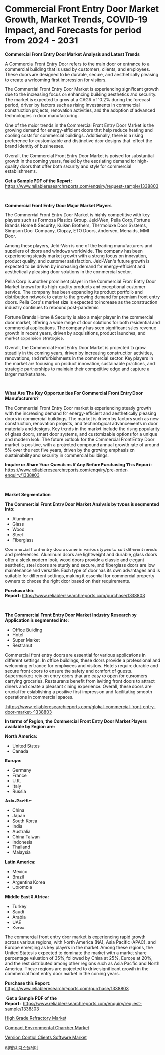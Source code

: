 <p><h1>Commercial Front Entry Door Market Growth, Market Trends, COVID-19 Impact, and Forecasts for period from 2024 - 2031</h1></p><p><strong>Commercial Front Entry Door Market Analysis and Latest Trends</strong></p>
<p><p>A Commercial Front Entry Door refers to the main door or entrance to a commercial building that is used by customers, clients, and employees. These doors are designed to be durable, secure, and aesthetically pleasing to create a welcoming first impression for visitors.</p><p>The Commercial Front Entry Door Market is experiencing significant growth due to the increasing focus on enhancing building aesthetics and security. The market is expected to grow at a CAGR of 10.2% during the forecast period, driven by factors such as rising investments in commercial construction projects, renovation activities, and the adoption of advanced technologies in door manufacturing.</p><p>One of the major trends in the Commercial Front Entry Door Market is the growing demand for energy-efficient doors that help reduce heating and cooling costs for commercial buildings. Additionally, there is a rising preference for customizable and distinctive door designs that reflect the brand identity of businesses.</p><p>Overall, the Commercial Front Entry Door Market is poised for substantial growth in the coming years, fueled by the escalating demand for high-quality doors that offer both security and style for commercial establishments.</p></p>
<p><strong>Get a Sample PDF of the Report:&nbsp;</strong> <a href="https://www.reliableresearchreports.com/enquiry/request-sample/1338803">https://www.reliableresearchreports.com/enquiry/request-sample/1338803</a></p>
<p>&nbsp;</p>
<p><strong>Commercial Front Entry Door Major Market Players</strong></p>
<p><p>The Commercial Front Entry Door Market is highly competitive with key players such as Formosa Plastics Group, Jeld-Wen, Pella Corp, Fortune Brands Home & Security, Kuiken Brothers, Thermoluxe Door Systems, Simpson Door Company, Clopay, ETO Doors, Andersen, Menards, MMI Door. </p><p>Among these players, Jeld-Wen is one of the leading manufacturers and suppliers of doors and windows worldwide. The company has been experiencing steady market growth with a strong focus on innovation, product quality, and customer satisfaction. Jeld-Wen's future growth is expected to be driven by increasing demand for energy-efficient and aesthetically pleasing door solutions in the commercial sector.</p><p>Pella Corp is another prominent player in the Commercial Front Entry Door Market known for its high-quality products and exceptional customer service. The company has been expanding its product portfolio and distribution network to cater to the growing demand for premium front entry doors. Pella Corp's market size is expected to increase as the construction industry continues to rebound post-pandemic.</p><p>Fortune Brands Home & Security is also a major player in the commercial door market, offering a wide range of door solutions for both residential and commercial applications. The company has seen significant sales revenue growth in recent years, driven by acquisitions, product launches, and market expansion strategies.</p><p>Overall, the Commercial Front Entry Door Market is projected to grow steadily in the coming years, driven by increasing construction activities, renovations, and refurbishments in the commercial sector. Key players in the market are focusing on product innovation, sustainable practices, and strategic partnerships to maintain their competitive edge and capture a larger market share.</p></p>
<p>&nbsp;</p>
<p><strong>What Are The Key Opportunities For Commercial Front Entry Door Manufacturers?</strong></p>
<p><p>The Commercial Front Entry Door market is experiencing steady growth with the increasing demand for energy-efficient and aesthetically pleasing doors in commercial buildings. The market is driven by factors such as new construction, renovation projects, and technological advancements in door materials and designs. Key trends in the market include the rising popularity of glass doors, smart door systems, and customizable options for a unique and modern look. The future outlook for the Commercial Front Entry Door market is positive, with a projected compound annual growth rate of around 5% over the next five years, driven by the growing emphasis on sustainability and security in commercial buildings.</p></p>
<p><strong>Inquire or Share Your Questions If Any Before Purchasing This Report:</strong> <a href="https://www.reliableresearchreports.com/enquiry/pre-order-enquiry/1338803">https://www.reliableresearchreports.com/enquiry/pre-order-enquiry/1338803</a></p>
<p>&nbsp;</p>
<p><strong>Market Segmentation</strong></p>
<p><strong>The Commercial Front Entry Door Market Analysis by types is segmented into:</strong></p>
<p><ul><li>Aluminum</li><li>Glass</li><li>Wood</li><li>Steel</li><li>Fiberglass</li></ul></p>
<p><p>Commercial front entry doors come in various types to suit different needs and preferences. Aluminum doors are lightweight and durable, glass doors offer a sleek modern look, wood doors provide a classic and elegant aesthetic, steel doors are sturdy and secure, and fiberglass doors are low maintenance and versatile. Each type of door has its own advantages and is suitable for different settings, making it essential for commercial property owners to choose the right door based on their requirements.</p></p>
<p><strong>Purchase this Report:&nbsp;</strong><a href="https://www.reliableresearchreports.com/purchase/1338803">https://www.reliableresearchreports.com/purchase/1338803</a></p>
<p>&nbsp;</p>
<p><strong>The Commercial Front Entry Door Market Industry Research by Application is segmented into:</strong></p>
<p><ul><li>Office Building</li><li>Hotel</li><li>Super Market</li><li>Restranut</li></ul></p>
<p><p>Commercial front entry doors are essential for various applications in different settings. In office buildings, these doors provide a professional and welcoming entrance for employees and visitors. Hotels require durable and secure front doors to ensure the safety and comfort of guests. Supermarkets rely on entry doors that are easy to open for customers carrying groceries. Restaurants benefit from inviting front doors to attract diners and create a pleasant dining experience. Overall, these doors are crucial for establishing a positive first impression and facilitating smooth operations in commercial spaces.</p></p>
<p><a href="https://www.reliableresearchreports.com/global-commercial-front-entry-door-market-r1338803">&nbsp;https://www.reliableresearchreports.com/global-commercial-front-entry-door-market-r1338803</a></p>
<p><strong>In terms of Region, the Commercial Front Entry Door Market Players available by Region are:</strong></p>
<p>
    <p> <strong> North America: </strong>
        <ul>
            <li>United States</li>
            <li>Canada</li>
        </ul>
        </p> 
    <p> <strong> Europe: </strong>
        <ul>
            <li>Germany</li>
            <li>France</li>
            <li>U.K.</li>
            <li>Italy</li>
            <li>Russia</li>
        </ul>
        </p> 
    <p> <strong> Asia-Pacific: </strong>
        <ul>
            <li>China</li>
            <li>Japan</li>
            <li>South Korea</li>
            <li>India</li>
            <li>Australia</li>
            <li>China Taiwan</li>
            <li>Indonesia</li>
            <li>Thailand</li>
            <li>Malaysia</li>
        </ul>
        </p> 
    <p> <strong> Latin America: </strong>
        <ul>
            <li>Mexico</li>
            <li>Brazil</li>
            <li>Argentina Korea</li>
            <li>Colombia</li>
        </ul>
        </p> 
    <p> <strong> Middle East & Africa: </strong>
        <ul>
            <li>Turkey</li>
            <li>Saudi</li>
            <li>Arabia</li>
            <li>UAE</li>
            <li>Korea</li>
        </ul>
    </p>
    </p>
<p><p>The commercial front entry door market is experiencing rapid growth across various regions, with North America (NA), Asia Pacific (APAC), and Europe emerging as key players in the market. Among these regions, the United States is expected to dominate the market with a market share percentage valuation of 35%, followed by China at 25%, Europe at 20%, and the rest distributed among other regions such as Asia Pacific and North America. These regions are projected to drive significant growth in the commercial front entry door market in the coming years.</p></p>
<p><strong>Purchase this Report: </strong><a href="https://www.reliableresearchreports.com/purchase/1338803">https://www.reliableresearchreports.com/purchase/1338803</a></p>
<p>&nbsp;<strong>Get a Sample PDF of the Report:&nbsp;&nbsp;</strong><a href="https://www.reliableresearchreports.com/enquiry/request-sample/1338803">https://www.reliableresearchreports.com/enquiry/request-sample/1338803</a></p>
<p><strong></strong></p>
<p><p><a href="https://medium.com/@valeriecruz61/high-grade-refractory-market-size-is-growing-at-cagr-of-11-1-16c7222170ad">High Grade Refractory Market</a></p><p><a href="https://github.com/ayamsauke86/Market-Research-Report-List-1/blob/main/compact-environmental-chamber-market.md">Compact Environmental Chamber Market</a></p><p><a href="https://medium.com/@natoshajacobsk69/version-control-clients-software-market-trends-focusing-on-version-control-clients-software-market-7256aeaa8e21">Version Control Clients Software Market</a></p><p><a href="https://github.com/admichael111/Market-Research-Report-List-2/blob/main/2673619186743.md">리테일 디스플레이</a></p></p>